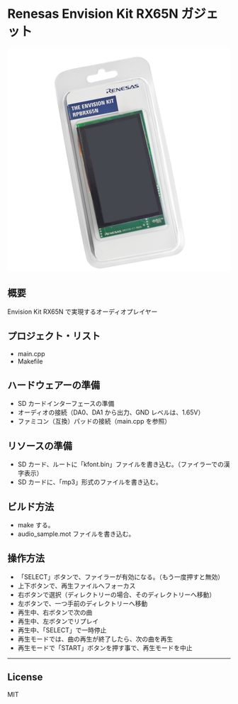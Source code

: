 Renesas Envision Kit RX65N ガジェット
=========
![R5F564ML](../RTK5RX65N.jpg)

## 概要
Envision Kit RX65N で実現するオーディオプレイヤー
   
## プロジェクト・リスト
 - main.cpp
 - Makefile
   
## ハードウェアーの準備
 - SD カードインターフェースの準備
 - オーディオの接続（DA0、DA1 から出力、GND レベルは、1.65V）
 - ファミコン（互換）パッドの接続（main.cpp を参照）
   
## リソースの準備
 - SD カード、ルートに「kfont.bin」ファイルを書き込む。（ファイラーでの漢字表示）
 - SD カードに、「mp3」形式のファイルを書き込む。
   
## ビルド方法
 - make する。
 - audio_sample.mot ファイルを書き込む。

## 操作方法
 - 「SELECT」ボタンで、ファイラーが有効になる。（もう一度押すと無効）
 - 上下ボタンで、再生ファイルへフォーカス
 - 右ボタンで選択（ディレクトリーの場合、そのディレクトリーへ移動）
 - 左ボタンで、一つ手前のディレクトリーへ移動
 - 再生中、右ボタンで次の曲
 - 再生中、左ボタンでリプレイ
 - 再生中、「SELECT」で一時停止
 - 再生モードでは、曲の再生が終了したら、次の曲を再生
 - 再生モードで「START」ボタンを押す事で、再生モードを中止
    
-----
   
License
----

MIT
